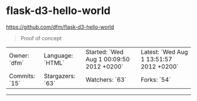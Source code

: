 # flask-d3-hello-world

https://github.com/dfm/flask-d3-hello-world
<blockquote>
Proof of concept
</blockquote>

<table>
<tr><td>Owner: `dfm`</td>
    <td>Language: `HTML`</td>
    <td>Started: `Wed Aug 1 00:09:50 2012 +0200`</td>
    <td>Latest: `Wed Aug 1 13:51:57 2012 +0200`</td></tr>
<tr><td>Commits: `15`</td>
    <td>Stargazers: `63`</td>
    <td>Watchers: `63`</td>
    <td>Forks: `54`</td></tr>
</table>

---

